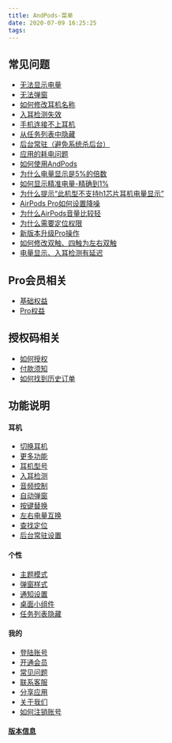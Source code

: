 ```yaml
---
title: AndPods-菜单
date: 2020-07-09 16:25:25
tags:
---
```


## 常见问题
* [无法显示电量](/2020/10/16/waiting-power/#无法显示电量)
* [无法弹窗](/2020/07/09/normal/#无法弹窗)
* [如何修改耳机名称](/2020/07/09/normal/#如何修改耳机名称)
* [入耳检测失效](/2020/07/09/normal/#入耳检测失效)
* [手机连接不上耳机](/2020/07/09/normal/#手机连接不上耳机)
* [从任务列表中隐藏](/2020/07/09/normal/#从任务列表中隐藏)
* [后台常驻（避免系统杀后台）](/2020/07/09/normal/#后台常驻（避免系统杀后台）)
* [应用的耗电问题](/2020/07/09/normal/#应用的耗电问题)
* [如何使用AndPods](/2020/07/09/normal/#如何使用AndPods)
* [为什么电量显示是5%的倍数](/2020/07/09/normal/#为什么电量显示是5-的倍数)
* [如何显示精准电量-精确到1%](/2020/10/16/waiting-power/#三、精确的电量显示：精确到1-与IOS一致（应用版本1-6-5以上）)
* [为什么提示“此机型不支持h1芯片耳机电量显示”](/2020/07/09/normal/#为什么提示“此机型不支持h1芯片耳机电量显示”)
* [AirPods Pro如何设置降噪](/2020/07/09/normal/#AirPods-Pro如何设置降噪)
* [为什么AirPods音量比较轻](/2020/07/09/normal/#为什么AirPods音量比较轻)
* [为什么需要定位权限](/2020/07/09/normal/#为什么需要定位权限)
* [新版本升级Pro操作](/2020/07/09/normal/#新版本升级Pro操作)
* [如何修改双触、四触为左右双触](/2020/07/09/normal/#如何修改双触、四触为左右双触)
* [电量显示、入耳检测有延迟](/2020/07/09/normal/#电量显示、入耳检测有延迟)

## Pro会员相关
* [基础权益](/2020/07/10/pro/#基础权益)
* [Pro权益](/2020/07/10/pro/#Pro权益)

## 授权码相关
* [如何授权](/2020/07/10/code/#如何授权)
* [付款须知](/2020/07/10/code/#付款须知)
* [如何找到历史订单](/2020/07/10/code/#如何找到历史订单)

## 功能说明

#### 耳机
* [切换耳机](/2022/05/12/v2-earphone#切换耳机)
* [更多功能](/2022/05/12/v2-earphone#更多功能)
* [耳机型号](/2022/05/12/v2-earphone#耳机型号)
* [入耳检测](/2022/05/12/v2-earphone#入耳检测)
* [音频控制](/2022/05/12/v2-earphone#音频控制)
* [自动弹窗](/2022/05/12/v2-earphone#自动弹窗)
* [按键替换](/2022/05/12/v2-earphone#按键替换)
* [左右电量互换](/2022/05/12/v2-earphone/#左右电量互换（限华强北）)
* [查找定位](/2022/05/12/v2-earphone#查找定位)
* [后台常驻设置](/2022/05/12/v2-earphone#后台常驻设置)

#### 个性
* [主题模式](/2022/05/12/v2-personal/#主题模式)
* [弹窗样式](/2022/05/12/v2-personal/#弹窗样式)
* [通知设置](/2022/05/12/v2-personal/#通知设置)
* [桌面小组件](/2022/05/12/v2-personal/#桌面小组件)
* [任务列表隐藏](/2022/05/12/v2-personal/#任务列表隐藏)

#### 我的
* [登陆账号](/2022/05/12/v2-about/#登陆账号)
* [开通会员](/2022/05/12/v2-about/#开通会员)
* [常见问题](/2022/05/12/v2-about/#常见问题)
* [联系客服](/2022/05/12/v2-about/#联系客服)
* [分享应用](/2022/05/12/v2-about/#分享应用)
* [关于我们](/2022/05/12/v2-about/#关于我们)
* [如何注销账号](/2021/12/18/account-delete/)

#### [版本信息](/2020/10/28/version)

<script>
  var _paq = window._paq = window._paq || [];
  /* tracker methods like "setCustomDimension" should be called before "trackPageView" */
  _paq.push(['trackPageView']);
  _paq.push(['enableLinkTracking']);
  (function() {
    var u="https://matomo.yyr5.com/";
    _paq.push(['setTrackerUrl', u+'matomo.php']);
    _paq.push(['setSiteId', '3']);
    var d=document, g=d.createElement('script'), s=d.getElementsByTagName('script')[0];
    g.async=true; g.src=u+'matomo.js'; s.parentNode.insertBefore(g,s);
  })();
</script>
